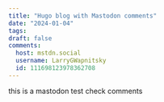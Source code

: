 ```yaml
---
title: "Hugo blog with Mastodon comments"
date: "2024-01-04"
tags: 
draft: false
comments:
  host: mstdn.social
  username: LarryGWapnitsky
  id: 111698123978362708
---
```


this is a mastodon test
check comments